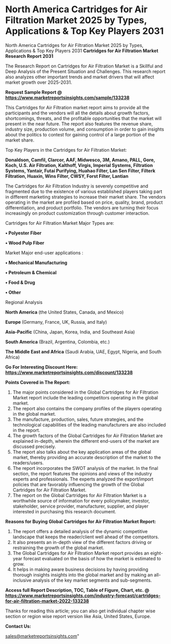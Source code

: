 # North America Cartridges for Air Filtration Market 2025 by Types, Applications & Top Key Players 2031
North America Cartridges for Air Filtration Market 2025 by Types, Applications & Top Key Players 2031
<strong>Cartridges for Air Filtration Market Research Report 2031</strong>

The Research Report on Cartridges for Air Filtration Market is a Skillful and Deep Analysis of the Present Situation and Challenges. This research report also analyzes other important trends and market drivers that will affect market growth over 2025-2031.

<strong>Request Sample Report @ <a href=https://www.marketreportsinsights.com/sample/133238>https://www.marketreportsinsights.com/sample/133238</a></strong>

This Cartridges for Air Filtration market report aims to provide all the participants and the vendors will all the details about growth factors, shortcomings, threats, and the profitable opportunities that the market will present in the near future. The report also features the revenue share, industry size, production volume, and consumption in order to gain insights about the politics to contest for gaining control of a large portion of the market share.

Top Key Players in the Cartridges for Air Filtration Market:

<strong>Donaldson, Camfil, Clarcor, AAF, Midwesco, 3M, Amano, PALL, Gore, Koch, U.S. Air Filtration, Kalthoff, Virgis, Imperial Systems, Filtration Systems, Yantair, Futai Purifying, Huahao Filter, Lan Sen Filter, Filterk Filtration, Huaxin, Wins Filter, CWSY, Forst Filter, Lantian</strong>

The Cartridges for Air Filtration Industry is severely competitive and fragmented due to the existence of various established players taking part in different marketing strategies to increase their market share. The vendors operating in the market are profiled based on price, quality, brand, product differentiation, and product portfolio. The vendors are turning their focus increasingly on product customization through customer interaction.

Cartridges for Air Filtration Market Major Types are:

<strong>• Polyester Fiber

• Wood Pulp Fiber</strong>

Market Major end-user applications :

<strong>• Mechanical Manufacturing

• Petroleum & Chemical

• Food & Drug

• Other</strong>

Regional Analysis

</u><strong><b>North America</b></strong> (the United States, Canada, and Mexico)

<strong><b>Europe </b></strong>(Germany, France, UK, Russia, and Italy)

<strong><b>Asia-Pacific</b></strong> (China, Japan, Korea, India, and Southeast Asia)

<strong><b>South America</b></strong> (Brazil, Argentina, Colombia, etc.)

<strong><b>The Middle East and Africa</b></strong> (Saudi Arabia, UAE, Egypt, Nigeria, and South Africa)

<strong>Go For Interesting Discount Here: <a href=https://www.marketreportsinsights.com/discount/133238>https://www.marketreportsinsights.com/discount/133238</a></strong>

<strong>Points Covered in The Report:</strong>
<ol>
  <li>The major points considered in the Global Cartridges for Air Filtration Market report include the leading competitors operating in the global market.</li>
  <li>The report also contains the company profiles of the players operating in the global market.</li>
  <li>The manufacture, production, sales, future strategies, and the technological capabilities of the leading manufacturers are also included in the report.</li>
  <li>The growth factors of the Global Cartridges for Air Filtration Market are explained in-depth, wherein the different end-users of the market are discussed precisely.</li>
  <li>The report also talks about the key application areas of the global market, thereby providing an accurate description of the market to the readers/users.</li>
  <li>The report incorporates the SWOT analysis of the market. In the final section, the report features the opinions and views of the industry experts and professionals. The experts analyzed the export/import policies that are favorably influencing the growth of the Global Cartridges for Air Filtration Market.</li>
  <li>The report on the Global Cartridges for Air Filtration Market is a worthwhile source of information for every policymaker, investor, stakeholder, service provider, manufacturer, supplier, and player interested in purchasing this research document.</li>
</ol>
<strong>Reasons for Buying Global Cartridges for Air Filtration Market Report:</strong>

<ol>
  <li>The report offers a detailed analysis of the dynamic competitive landscape that keeps the reader/client well ahead of the competitors.</li>
  <li>It also presents an in-depth view of the different factors driving or restraining the growth of the global market.</li>
  <li>The Global Cartridges for Air Filtration Market report provides an eight-year forecast evaluated on the basis of how the market is estimated to grow.</li>
  <li>It helps in making aware business decisions by having providing thorough insights insights into the global market and by making an all-inclusive analysis of the key market segments and sub-segments.</li>
</ol>
<strong>Access full Report Description, TOC, Table of Figure, Chart, etc. @ <a href=https://www.marketreportsinsights.com/industry-forecast/cartridges-for-air-filtration-market-2022-133238>https://www.marketreportsinsights.com/industry-forecast/cartridges-for-air-filtration-market-2022-133238</a></strong>


Thanks for reading this article; you can also get individual chapter wise section or region wise report version like Asia, United States, Europe.

<strong>Contact Us:</strong>

sales@marketreportsinsights.com"
